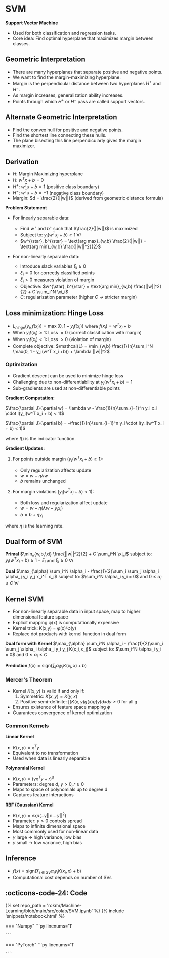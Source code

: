 # SVM 

**Support Vector Machine**

- Used for both classification and regression tasks.
- Core idea: Find optimal hyperplane that maximizes margin between classes.

## Geometric Interpretation

- There are many hyperplanes that separate positive and negative points.
- We want to find the margin-maximizing hyperplane.
- Margin is the perpendicular distance between two hyperplanes $H^{+}$ and $H^{-}$.
- As margin increases, generalization ability increases.
- Points through which $H^{+}$ or $H^{-}$ pass are called support vectors.

## Alternate Geometric Interpretation

- Find the convex hull for positive and negative points.
- Find the shortest line connecting these hulls.
- The plane bisecting this line perpendicularly gives the margin maximizer.

## Derivation

- $H$: Margin Maximizing hyperplane
- $H$: $w^T x + b = 0$ 
- $H^{+}$: $w^T x + b = 1$ (positive class boundary)
- $H^{-}$: $w^T x + b = -1$ (negative class boundary)
- Margin: $d = \frac{2}{||w||}$ (derived from geometric distance formula)

**Problem Statement**

- For linearly separable data:
  - Find $w^{\star}$ and $b^{\star}$ such that $\frac{2}{||w||}$ is maximized
  - Subject to: $y_i(w^T x_i + b) \ge 1 \text{  } \forall i$ 
  - $w^{\star}, b^{\star} = \text{arg max}_{w,b} \frac{2}{||w||} = \text{arg min}_{w,b} \frac{||w||^2}{2}$

- For non-linearly separable data:
  - Introduce slack variables $\xi_i \ge 0$
  - $\xi_i = 0$ for correctly classified points
  - $\xi_i > 0$ measures violation of margin
  - Objective: $w^{\star}, b^{\star} = \text{arg min}_{w,b} \frac{||w||^2}{2} + C \sum_i^N \xi_i$
  - $C$: regularization parameter (higher $C$ → stricter margin)


## Loss minimization: Hinge Loss

- $L_{hinge}(y_i, f(x_i))=\max(0, 1-y_i f(x_i))$ where $f(x_i) = w^T x_i + b$
- When $y_i f(x_i) \ge 1$: Loss $= 0$ (correct classification with margin)
- When $y_i f(x_i) < 1$: Loss $> 0$ (violation of margin)
- Complete objective: $\mathcal{L} = \min_{w,b} \frac{1}{n}\sum_i^N \max(0, 1 - y_i(w^T x_i +b)) + \lambda ||w||^2$

### Optimization
- Gradient descent can be used to minimize hinge loss
- Challenging due to non-differentiability at $y_i(w^T x_i + b) = 1$
- Sub-gradients are used at non-differentiable points

**Gradient Computation:**

$\frac{\partial J}{\partial w} = \lambda w - \frac{1}{n}\sum_{i=1}^n y_i x_i \cdot I(y_i(w^T x_i + b) < 1)$

$\frac{\partial J}{\partial b} = -\frac{1}{n}\sum_{i=1}^n y_i \cdot I(y_i(w^T x_i + b) < 1)$

where $I()$ is the indicator function.

**Gradient Updates:**

1. For points outside margin ($y_i(w^T x_i + b) \geq 1$):
   - Only regularization affects update
   - $w = w - \eta \lambda w$
   - $b$ remains unchanged

2. For margin violations ($y_i(w^T x_i + b) < 1$):
   - Both loss and regularization affect update
   - $w = w - \eta(\lambda w - y_i x_i)$
   - $b = b + \eta y_i$

where $\eta$ is the learning rate.

## Dual form of SVM

**Primal**
$\min_{w,b,\xi} \frac{||w||^2}{2} + C \sum_i^N \xi_i$
subject to: $y_i(w^T x_i + b) \ge 1 - \xi_i$ and $\xi_i \ge 0$ $\forall i$

**Dual**
$\max_{\alpha} \sum_i^N \alpha_i - \frac{1}{2}\sum_i \sum_j \alpha_i \alpha_j y_i y_j x_i^T x_j$
subject to: $\sum_i^N \alpha_i y_i = 0$ and $0 \le \alpha_i \le C$ $\forall i$

## Kernel SVM

- For non-linearly separable data in input space, map to higher dimensional feature space
- Explicit mapping φ(x) is computationally expensive
- Kernel trick: K(x,y) = φ(x)ᵀφ(y)
- Replace dot products with kernel function in dual form

**Dual form with Kernel**
$\max_{\alpha} \sum_i^N \alpha_i - \frac{1}{2}\sum_i \sum_j \alpha_i \alpha_j y_i y_j K(x_i,x_j)$
subject to: $\sum_i^N \alpha_i y_i = 0$ and $0 \le \alpha_i \le C$

**Prediction**
$f(x) = \text{sign}(\sum_i \alpha_i y_i K(x_i,x) + b)$

### Mercer's Theorem

- Kernel $K(x,y)$ is valid if and only if:
  1. Symmetric: $K(x,y) = K(y,x)$
  2. Positive semi-definite: $\int\int K(x,y)g(x)g(y)dxdy \ge 0$ for all g
- Ensures existence of feature space mapping $\phi$
- Guarantees convergence of kernel optimization

### Common Kernels

**Linear Kernel**

- $K(x,y) = x^T y$
- Equivalent to no transformation
- Used when data is linearly separable

**Polynomial Kernel**

- $K(x,y) = (\gamma x^Ty + r)^d$
- Parameters: degree $d$, $\gamma > 0, r \ge 0$
- Maps to space of polynomials up to degree d
- Captures feature interactions

**RBF (Gaussian) Kernel**

- $K(x,y) = exp(-\gamma||x-y||^2)$
- Parameter: $\gamma > 0$ controls spread
- Maps to infinite dimensional space
- Most commonly used for non-linear data
- $\gamma$ large $\rightarrow$ high variance, low bias
- $\gamma$ small $\rightarrow$ low variance, high bias

## Inference

- $f(x) = \text{sign}(\sum_{i \in SV} \alpha_i y_i K(x_i,x) + b)$
- Computational cost depends on number of SVs


## :octicons-code-24: Code

{% set repo_path = 'rokmr/Machine-Learning/blob/main/src/colab/SVM.ipynb' %}
{% include 'snippets/notebook.html' %}

=== "Numpy"
    ```py linenums='1'

    ```
=== "PyTorch"
    ```py linenums='1'

    ```